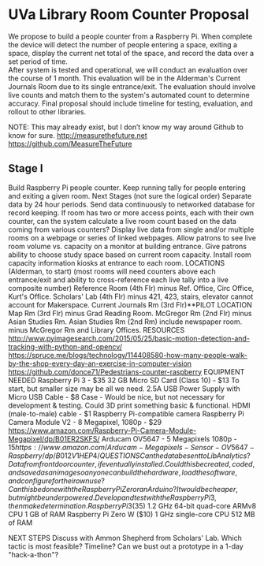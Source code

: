 # UVa Library Room Counter Proposal
We propose to build a people counter from a Raspberry Pi. When complete the device will detect the number of people entering a space, exiting a space, display the current net total of the space, and record the data over a set period of time.  
After system is tested and operational, we will conduct an evaluation over the course of 1 month. This evaluation  will be in the Alderman's Current Journals Room due to its single entrance/exit. The evaluation should involve live counts and match them to the system's automated count to determine accuracy.
Final proposal should include timeline for testing, evaluation, and rollout to other libraries.

NOTE: This may already exist, but I don’t know my way around Github to know for sure.
http://measurethefuture.net
https://github.com/MeasureTheFuture

## Stage I
Build Raspberry Pi people counter.
Keep running tally for people entering and exiting a given room.
Next Stages (not sure the logical order)
Separate data by 24 hour periods.
Send data continuously to networked database for record keeping.
If room has two or more access points, each with their own counter, can the system calculate a live room count based on the data coming from various counters?
Display live data from single and/or multiple rooms on a webpage or series of linked webpages.
Allow patrons to see live room volume vs. capacity on a monitor at building entrance. Give patrons ability to choose study space based on current room capacity.
Install room capacity information kiosks at entrance to each room.
LOCATIONS (Alderman, to start)   (most rooms will need counters above each entrance/exit and ability to cross-reference each live tally into a live composite number)
Reference Room (4th Flr)
minus Ref. Office, Circ Office, Kurt's Office.
Scholars' Lab (4th Flr)
minus 421, 423, stairs, elevator
cannot account for Makerspace.
Current Journals Rm (3rd Flr)**PILOT LOCATION
Map Rm (3rd Flr)
minus Grad Reading Room.
McGregor Rm (2nd Flr)
minus Asian Studies Rm.
Asian Studies Rm (2nd Rm)
include newspaper room.
minus McGregor Rm and Library Offices.
RESOURCES
http://www.pyimagesearch.com/2015/05/25/basic-motion-detection-and-tracking-with-python-and-opencv/
https://spruce.me/blogs/technology/114408580-how-many-people-walk-by-the-shop-every-day-an-exercise-in-computer-vision
https://github.com/donce71/Pedestrians-counter-raspberry
EQUIPMENT NEEDED
Raspberry Pi 3 - $35
32 GB Micro SD Card (Class 10) - $13
To start, but smaller size may be all we need.
2.5A USB Power Supply with Micro USB Cable - $8
Case -
Would be nice, but not necessary for development & testing. Could 3D print something basic & functional.
HDMI (male-to-male) cable - $1
Raspberry Pi-compatible camera
Raspberry Pi Camera Module V2 - 8 Megapixel, 1080p - $29
https://www.amazon.com/Raspberry-Pi-Camera-Module-Megapixel/dp/B01ER2SKFS/
Arducam OV5647 - 5 Megapixels 1080p - $15
https://www.amazon.com/Arducam-Megapixels-Sensor-OV5647-Raspberry/dp/B012V1HEP4/
QUESTIONS
Can the data be sent to LibAnalytics?
Data from front door counter, if eventually installed.
Could this be created, coded, and saved as an image so anyone can build the hardware, load the software, and configure for their own use?
Can this be done with the Raspberry Pi Zero r an Arduino? It would be cheaper, but might be underpowered. Develop and test with the Raspberry Pi 3, then make determination.
Raspberry Pi 3 ($35)
1.2 GHz 64-bit quad-core ARMv8 CPU
1 GB of RAM
Raspberry Pi Zero W ($10)
1 GHz single-core CPU
512 MB of RAM

NEXT STEPS
Discuss with Ammon Shepherd from Scholars' Lab.
Which tactic is most feasible?
Timeline?
Can we bust out a prototype in a 1-day "hack-a-thon"?

